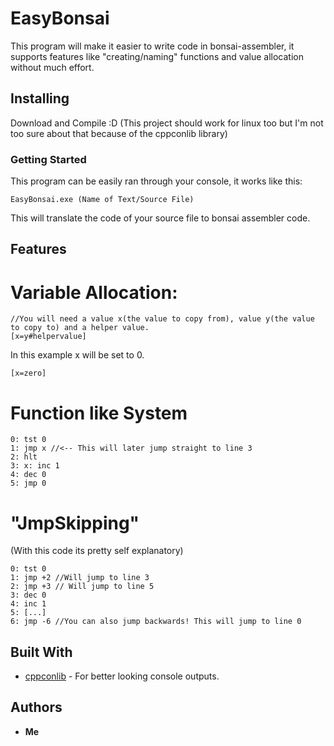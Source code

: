 # EasyBonsai

This program will make it easier to write code in bonsai-assembler, it supports features like "creating/naming" functions and value allocation without much effort.

## Installing

Download and Compile :D (This project should work for linux too but I'm not too sure about that because of the cppconlib library)

### Getting Started

This program can be easily ran through your console, it works like this:

```
EasyBonsai.exe (Name of Text/Source File)
```
This will translate the code of your source file to bonsai assembler code.


## Features

# Variable Allocation:
```
//You will need a value x(the value to copy from), value y(the value to copy to) and a helper value.
[x=y#helpervalue]
```

In this example x will be set to 0.
```
[x=zero]
```

# Function like System
```
0: tst 0
1: jmp x //<-- This will later jump straight to line 3
2: hlt
3: x: inc 1
4: dec 0
5: jmp 0
```
# "JmpSkipping"
(With this code its pretty self explanatory)
```
0: tst 0
1: jmp +2 //Will jump to line 3
2: jmp +3 // Will jump to line 5
3: dec 0
4: inc 1
5: [...]
6: jmp -6 //You can also jump backwards! This will jump to line 0
```


## Built With

* [cppconlib](https://archive.codeplex.com/?p=cppconlib) - For better looking console outputs.

## Authors

* **Me** 
